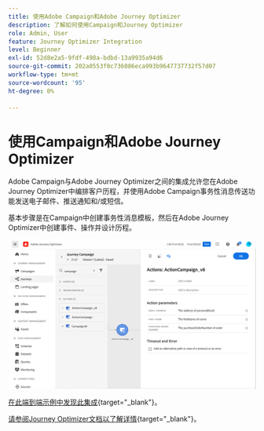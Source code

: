 ```yaml
---
title: 使用Adobe Campaign和Adobe Journey Optimizer
description: 了解如何使用Campaign和Journey Optimizer
role: Admin, User
feature: Journey Optimizer Integration
level: Beginner
exl-id: 52d8e2a5-9fdf-498a-bdbd-13a9935a94d6
source-git-commit: 202a0553f0c736086eca993b9647737732f57d07
workflow-type: tm+mt
source-wordcount: '95'
ht-degree: 0%

---
```


# 使用Campaign和Adobe Journey Optimizer

Adobe Campaign与Adobe Journey Optimizer之间的集成允许您在Adobe Journey Optimizer中编排客户历程，并使用Adobe Campaign事务性消息传送功能发送电子邮件、推送通知和/或短信。

基本步骤是在Campaign中创建事务性消息模板，然后在Adobe Journey Optimizer中创建事件、操作并设计历程。


![](assets/ajo-integration.png)


[在此端到端示例中发现此集成](https://experienceleague.adobe.com/zh-hans/docs/journey-optimizer/using/orchestrate-journeys/journey-use-cases/business-use-cases/ajo-ac){target="_blank"}。


[请参阅Journey Optimizer文档以了解详情](https://experienceleague.adobe.com/zh-hans/docs/journey-optimizer/using/orchestrate-journeys/about-journey-building/using-adobe-campaign-v7-v8){target="_blank"}。
